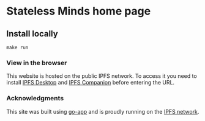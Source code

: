 # Stateless Minds home page

## Install locally
`make run`

### View in the browser

This website is hosted on the public IPFS network. To access it you need to install [IPFS Desktop](https://docs.ipfs.io/install/ipfs-desktop/) and [IPFS Companion](https://docs.ipfs.io/install/ipfs-companion/) before entering the URL.

### Acknowledgments
This site was built using [go-app](https://go-app.dev/) and is proudly running on the [IPFS network](https://ipfs.io).
